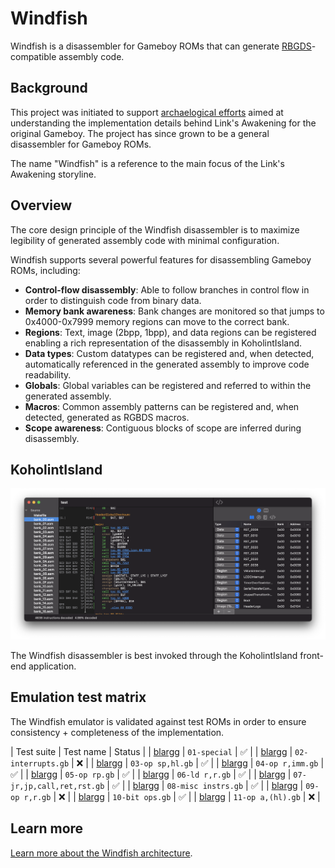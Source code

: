 # Windfish

Windfish is a disassembler for Gameboy ROMs that can generate [RBGDS](https://github.com/gbdev/rgbds)-compatible assembly code.

## Background

This project was initiated to support [archaelogical efforts](https://kemenaran.winosx.com/posts/category-disassembling-links-awakening) aimed at understanding the implementation details behind Link's Awakening for the original Gameboy. The project has since grown to be a general disassembler for Gameboy ROMs.

The name "Windfish" is a reference to the main focus of the Link's Awakening storyline.

## Overview

The core design principle of the Windfish disassembler is to maximize legibility of generated assembly code with minimal configuration.

Windfish supports several powerful features for disassembling Gameboy ROMs, including:

- **Control-flow disassembly**: Able to follow branches in control flow in order to distinguish code from binary data.
- **Memory bank awareness**: Bank changes are monitored so that jumps to 0x4000-0x7999 memory regions can move to the correct bank.
- **Regions**: Text, image (2bpp, 1bpp), and data regions can be registered enabling a rich representation of the disassembly in KoholintIsland. 
- **Data types**: Custom datatypes can be registered and, when detected, automatically referenced in the generated assembly to improve code readability.
- **Globals**: Global variables can be registered and referred to within the generated assembly.
- **Macros**: Common assembly patterns can be registered and, when detected, generated as RGBDS macros.
- **Scope awareness**: Contiguous blocks of scope are inferred during disassembly.

## KoholintIsland

![The Koholint Island frontend for Windfish](docs/koholintisland.png)

The Windfish disassembler is best invoked through the KoholintIsland front-end application.

## Emulation test matrix

The Windfish emulator is validated against test ROMs in order to ensure consistency + completeness of the implementation.

| Test suite | Test name | Status |
| [blargg](https://gbdev.gg8.se/files/roms/blargg-gb-tests/) | `01-special` | ✅ |
| [blargg](https://gbdev.gg8.se/files/roms/blargg-gb-tests/) | `02-interrupts.gb` | ❌ |
| [blargg](https://gbdev.gg8.se/files/roms/blargg-gb-tests/) | `03-op sp,hl.gb` | ✅ |
| [blargg](https://gbdev.gg8.se/files/roms/blargg-gb-tests/) | `04-op r,imm.gb` | ✅ |
| [blargg](https://gbdev.gg8.se/files/roms/blargg-gb-tests/) | `05-op rp.gb` | ✅ |
| [blargg](https://gbdev.gg8.se/files/roms/blargg-gb-tests/) | `06-ld r,r.gb` | ✅ |
| [blargg](https://gbdev.gg8.se/files/roms/blargg-gb-tests/) | `07-jr,jp,call,ret,rst.gb` | ✅ |
| [blargg](https://gbdev.gg8.se/files/roms/blargg-gb-tests/) | `08-misc instrs.gb` | ✅ |
| [blargg](https://gbdev.gg8.se/files/roms/blargg-gb-tests/) | `09-op r,r.gb` | ❌ |
| [blargg](https://gbdev.gg8.se/files/roms/blargg-gb-tests/) | `10-bit ops.gb` | ✅ |
| [blargg](https://gbdev.gg8.se/files/roms/blargg-gb-tests/) | `11-op a,(hl).gb` | ❌ |


## Learn more

[Learn more about the Windfish architecture](lib/README.md).
